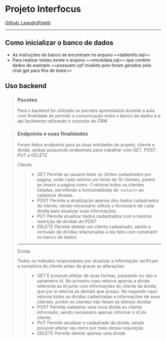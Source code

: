 # Projeto Interfocus

[Github: LeandroPoletti](https://github.com/LeandroPoletti)

---

## Como inicializar o banco de dados

- As instruções do banco se encontram no arquivo ==tableinfo.sql==
- Para realizar testes existe o arquivo ==mockdata.sql== que contém dados de exemplo ==possuem cpf invalido pois foram gerados pelo chat gpt para fins de teste==

## Uso backend

> ### Pacotes
>
> Para o backend foi utilizado os pacotes aprenstados durante a aula com finalidade de permitir a comunicação entre o banco de dados e a api facilmente utilizando o conceito de ORM

> ### Endpoints e suas finalidades
>
> Foram feitos endpoints para as duas entidades do projeto, cliente e divida, ambas possuindo endpoinsts para trabalhar com GET, POST, PUT e DELETE
>
> Cliente
>
> > - GET
> >   Permite ao usuario listar os clintes cadastrados por pagina, onde cada retorna um limite de 10 clientes, porém ao inserir a pagina como -1 retorna todos os clientes listadas, permitindo a funcionalidade do `<select>` ao cadastrar dividas.
> > - POST
> >   Permite a atualização apenas dos dados cadastrados do cliente, sendo necessário utilizar o formulário de cada divida para atualizar suas informações.
> > - PUT
> >   Permite atualizar dados cadastrados com a mesma restrição de dividas do POST
> > - DELETE
> >   Permite deletar um cliente cadastrado, sendo a exclusão de dividas relacionadas a ela feito com constraint no banco de dados
>
> ---
>
> Divida
>
> Todos os métodos responsáveis por atualizar a informação verificam a somatória do cliente antes de gravar as alterações
> > - GET
> >   É possivel utilizar de duas formas, passando ou não o parametro id. No primeiro caso retorna apenas a divida referente ao id junto com informações do cliente da divída, que por si retorna as demais que possui. No segundo caso retorna todas as dividas cadastradas e informações de seus clientes, porém os clientes não listam as demais dividas
> > - POST
> > Permite cadastrar uma nova divida ao cliente informado, sendo necessário apenas informar o id do cliente
> > - PUT
> > Permite atualizar o cadastrado da divida, sendo possível alterar seu dono por meio dessa requisição
> > - DELETE
> > Permite deletar apenas uma divida